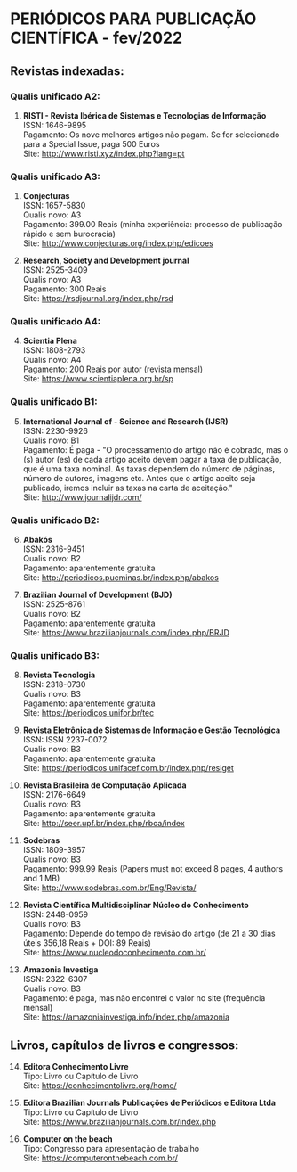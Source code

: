 # PERIÓDICOS PARA PUBLICAÇÃO CIENTÍFICA - fev/2022

## Revistas indexadas:

### Qualis unificado A2:

1. <strong>RISTI - Revista Ibérica de Sistemas e Tecnologias de Informação</strong><br />
ISSN: 1646-9895<br />
Pagamento: Os nove melhores artigos não pagam. Se for selecionado para a Special Issue, paga 500 Euros<br />
Site: http://www.risti.xyz/index.php?lang=pt<br />

### Qualis unificado A3:

1. <strong>Conjecturas</strong><br />
ISSN: 1657-5830<br />
Qualis novo: A3<br />
Pagamento: 399.00 Reais (minha experiência: processo de publicação rápido e sem burocracia)<br />
Site: http://www.conjecturas.org/index.php/edicoes<br />

3. <strong>Research, Society and Development journal</strong><br />
ISSN: 2525-3409<br />
Qualis novo: A3<br />
Pagamento: 300 Reais<br />
Site: https://rsdjournal.org/index.php/rsd<br />

### Qualis unificado A4:

4. <strong>Scientia Plena</strong><br />
ISSN: 1808-2793<br />
Qualis novo: A4<br />
Pagamento: 200 Reais por autor (revista mensal)<br />
Site: https://www.scientiaplena.org.br/sp<br />

### Qualis unificado B1:

5. <strong>International Journal of - Science and Research (IJSR)</strong><br />
ISSN: 2230-9926<br />
Qualis novo: B1<br />
Pagamento: É paga - "O processamento do artigo não é cobrado, mas o (s) autor (es) de cada artigo aceito devem pagar a taxa de publicação, que é uma taxa nominal. As taxas dependem do número de páginas, número de autores, imagens etc. Antes que o artigo aceito seja publicado, iremos incluir as taxas na carta de aceitação."<br />
Site: http://www.journalijdr.com/<br />

### Qualis unificado B2:

6. <strong>Abakós</strong><br />
ISSN: 2316-9451<br />
Qualis novo: B2<br />
Pagamento: aparentemente gratuita<br />
Site: http://periodicos.pucminas.br/index.php/abakos<br />

7. <strong>Brazilian Journal of Development (BJD)</strong><br />
ISSN: 2525-8761<br />
Qualis novo: B2<br />
Pagamento: aparentemente gratuita<br />
Site: https://www.brazilianjournals.com/index.php/BRJD<br />

### Qualis unificado B3:

8. <strong>Revista Tecnologia</strong><br />
ISSN: 2318-0730<br />
Qualis novo: B3<br />
Pagamento: aparentemente gratuita<br />
Site: https://periodicos.unifor.br/tec<br />

9. <strong>Revista Eletrônica de Sistemas de Informação e Gestão Tecnológica</strong><br />
ISSN: ISSN 2237-0072<br />
Qualis novo: B3<br />
Pagamento: aparentemente gratuita<br />
Site: https://periodicos.unifacef.com.br/index.php/resiget<br />

10. <strong>Revista Brasileira de Computação Aplicada</strong><br />
ISSN: 2176-6649<br />
Qualis novo: B3<br />
Pagamento: aparentemente gratuita<br />
Site: http://seer.upf.br/index.php/rbca/index<br />

11. <strong>Sodebras</strong><br />
ISSN: 1809-3957<br />
Qualis novo: B3<br />
Pagamento: 999.99 Reais (Papers must not exceed 8 pages, 4 authors and 1 MB)<br />
Site: http://www.sodebras.com.br/Eng/Revista/<br />

12. <strong>Revista Científica Multidisciplinar Núcleo do Conhecimento</strong><br />
ISSN: 2448-0959<br />
Qualis novo: B3<br />
Pagamento: Depende do tempo de revisão do artigo (de 21 a 30 dias úteis 356,18 Reais + DOI: 89 Reais)<br />
Site: https://www.nucleodoconhecimento.com.br/<br />

13. <strong>Amazonia Investiga</strong><br />
ISSN: 2322-6307<br />
Qualis novo: B3<br />
Pagamento: é paga, mas não encontrei o valor no site (frequência mensal)<br />
Site: https://amazoniainvestiga.info/index.php/amazonia<br />

## Livros, capítulos de livros e congressos:

14. <strong>Editora Conhecimento Livre</strong><br />
Tipo: Livro ou Capítulo de Livro<br />
Site: https://conhecimentolivre.org/home/<br />

15. <strong>Editora Brazilian Journals Publicações de Periódicos e Editora Ltda</strong><br />
Tipo: Livro ou Capítulo de Livro<br />
Site: https://www.brazilianjournals.com.br/index.php<br />

16. <strong>Computer on the beach</strong><br />
Tipo: Congresso para apresentação de trabalho<br />
Site: https://computeronthebeach.com.br/<br />